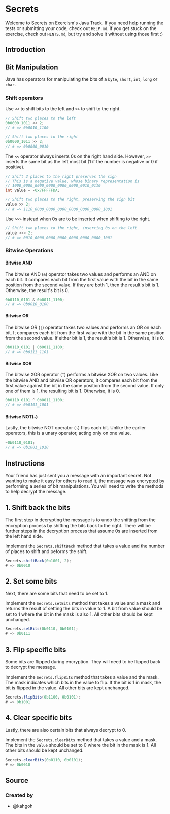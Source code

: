 # Secrets

Welcome to Secrets on Exercism's Java Track.
If you need help running the tests or submitting your code, check out `HELP.md`.
If you get stuck on the exercise, check out `HINTS.md`, but try and solve it without using those first :)

## Introduction

## Bit Manipulation

Java has operators for manipulating the bits of a `byte`, `short`, `int`, `long` or `char`.

### Shift operators

Use `<<` to shift bits to the left and `>>` to shift to the right.

```java
// Shift two places to the left
0b0000_1011 << 2;
// # => 0b0010_1100

// Shift two places to the right
0b0000_1011 >> 2;
// # => 0b0000_0010
```

The `<<` operator always inserts 0s on the right hand side.
However, `>>` inserts the same bit as the left most bit (1 if the number is negative or 0 if positive).

```java
// Shift 2 places to the right preserves the sign
// This is a negative value, whose binary representation is
// 1000_0000_0000_0000_0000_0000_0010_0110
int value = -0x7FFFFFDA;

// Shift two places to the right, preserving the sign bit
value >> 2;
// # => 1110_0000_0000_0000_0000_0000_0000_1001
```

Use `>>>` instead when 0s are to be inserted when shifting to the right.

```java
// Shift two places to the right, inserting 0s on the left
value >>> 2;
// # => 0010_0000_0000_0000_0000_0000_0000_1001
```

### Bitwise Operations

#### Bitwise AND

The bitwise AND (`&`) operator takes two values and performs an AND on each bit.
It compares each bit from the first value with the bit in the same position from the second value.
If they are both 1, then the result's bit is 1.
Otherwise, the result's bit is 0.

```java
0b0110_0101 & 0b0011_1100;
// # => 0b0010_0100
```

#### Bitwise OR

The bitwise OR (`|`) operator takes two values and performs an OR on each bit.
It compares each bit from the first value with the bit in the same position from the second value.
If either bit is 1, the result's bit is 1.
Otherwise, it is 0.

```java
0b0110_0101 | 0b0011_1100;
// # => 0b0111_1101
```

#### Bitwise XOR

The bitwise XOR operator (`^`) performs a bitwise XOR on two values.
Like the bitwise AND and bitwise OR operators, it compares each bit from the first value against the bit in the same position from the second value.
If only one of them is 1, the resulting bit is 1.
Otherwise, it is 0.

```java
0b0110_0101 ^ 0b0011_1100;
// # => 0b0101_1001
```

#### Bitwise NOT(`~`)

Lastly, the bitwise NOT operator (`~`) flips each bit.
Unlike the earlier operators, this is a unary operator, acting only on one value.

```java
~0b0110_0101;
// # => 0b1001_1010
```

## Instructions

Your friend has just sent you a message with an important secret.
Not wanting to make it easy for others to read it, the message was encrypted by performing a series of bit manipulations.
You will need to write the methods to help decrypt the message.

## 1. Shift back the bits

The first step in decrypting the message is to undo the shifting from the encryption process by shifting the bits back to the right.
There will be further steps in the decryption process that assume 0s are inserted from the left hand side.

Implement the `Secrets.shiftBack` method that takes a value and the number of places to shift and peforms the shift.

```java
Secrets.shiftBack(0b1001, 2);
# => 0b0010
```

## 2. Set some bits

Next, there are some bits that need to be set to 1.

Implement the `Secrets.setBits` method that takes a value and a mask and returns the result of setting the bits in value to 1.
A bit from value should be set to 1 where the bit in the mask is also 1.
All other bits should be kept unchanged.

```java
Secrets.setBits(0b0110, 0b0101);
# => 0b0111
```

## 3. Flip specific bits

Some bits are flipped during encryption.
They will need to be flipped back to decrypt the message.

Implement the `Secrets.flipBits` method that takes a value and the mask.
The mask indicates which bits in the value to flip.
If the bit is 1 in mask, the bit is flipped in the value.
All other bits are kept unchanged.

```java
Secrets.flipBits(0b1100, 0b0101);
# => 0b1001
```

## 4. Clear specific bits

Lastly, there are also certain bits that always decrypt to 0.

Implement the `Secrets.clearBits` method that takes a value and a mask.
The bits in the `value` should be set to 0 where the bit in the mask is 1.
All other bits should be kept unchanged.

```java
Secrets.clearBits(0b0110, 0b0101);
# => 0b0010
```

## Source

### Created by

- @kahgoh